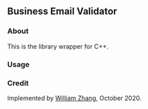 ## Business Email Validator

### About
This is the library wrapper for C++.

### Usage

### Credit
Implemented by [William Zhang](https://github.com/WilliamHYZhang), October 2020.